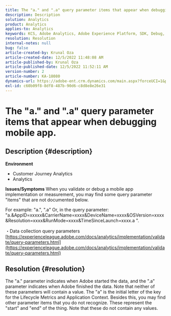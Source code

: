 ```yaml
---
title: The "a." and ".a" query parameter items that appear when debugging mobile app.
description: Description
solution: Analytics
product: Analytics
applies-to: Analytics
keywords: KCS, Adobe Analytics, Adobe Experience Platform, SDK, Debug, Query Parameters
resolution: Resolution
internal-notes: null
bug: false
article-created-by: Krunal Oza
article-created-date: 12/5/2022 11:48:08 AM
article-published-by: Krunal Oza
article-published-date: 12/5/2022 11:52:11 AM
version-number: 2
article-number: KA-18080
dynamics-url: https://adobe-ent.crm.dynamics.com/main.aspx?forceUCI=1&pagetype=entityrecord&etn=knowledgearticle&id=109571ad-9274-ed11-81aa-6045bd006c82
exl-id: c60b09f8-8df8-487b-90d6-c8d8e8e26e31
---
```

# The "a." and ".a" query parameter items that appear when debugging mobile app.

## Description {#description}

<b>Environment</b>
- Customer Journey Analytics
- Analytics



<b>Issues/Symptoms</b>
When you validate or debug a mobile app implementation or measurement, you may find some query parameter "items" that are not documented below.

For example: "a.", ".a" Or, in the query parameter: "a.&AppID=xxxxx&CarrierName=xxxx&DeviceName=xxxx&OSVersion=xxxx&Resolution=xxxx&RunMode=xxxx&TimeSinceLaunch=xxxx.a ".

・Data collection query parameters
[https://experienceleague.adobe.com/docs/analytics/implementation/validate/query-parameters.html](https://experienceleague.adobe.com/docs/analytics/implementation/validate/query-parameters.html)




## Resolution {#resolution}


The "a." parameter indicates when Adobe started the data, and the ".a" parameter indicates when Adobe finished the data. Note that neither of these parameters will contain a value. The "a" is the initial letter of the key for the Lifecycle Metrics and Application Context. Besides this, you may find other parameter items that you do not recognize. These represent the "start" and "end" of the thing. Note that these do not contain any values.
